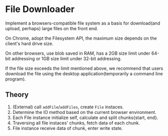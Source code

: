# File Downloader

Implement a browsers-compatible file system as a basis for download(and upload, perhaps) large files on the front end.

On Chrome, adopt the Filesystem API, the maximum size depends on the client's hard drive size.

On other browsers, use blob saved in RAM, has a 2GB size limit under 64-bit addressing or 1GB size limit under 32-bit addressing.

If the file size exceeds the limit mentioned above, we recommend that users download the file using the desktop application(temporarily a command line program).

## Theory

1. (External) call `addFile`/`addFiles`, create `File` instaces.
2. Determine the IO method based on the current browser environment.
3. Each File instance initialize self, calculate and split chunks{start, end}.
4. Traversing all file instaces' chunks, fetch data of each chunk.
5. File instance receive data of chunk, enter write state.

